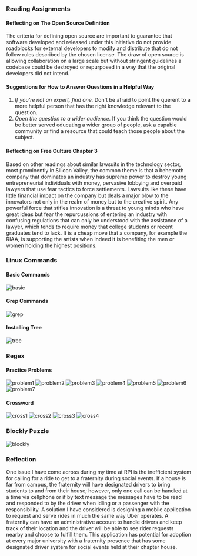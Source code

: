 ### Reading Assignments
#### Reflecting on The Open Source Definition
The criteria for defining open source are important to guarantee that software developed and released under this initiative do not provide roadblocks for external developers to modify and distribute that do not follow rules described by the chosen license. The draw of open source is allowing collaboration on a large scale but without stringent guidelines a codebase could be destroyed or repurposed in a way that the original developers did not intend.

#### Suggestions for How to Answer Questions in a Helpful Way
1. *If you're not an expert, find one.* Don't be afraid to point the querent to a more helpful person that has the right knowledge relevant to the question.
2. *Open the question to a wider audience.* If you think the question would be better served educating a wider group of people, ask a capable community or find a resource that could teach those people about the subject.

#### Reflecting on Free Culture Chapter 3
Based on other readings about similar lawsuits in the technology sector, most prominently in Silicon Valley, the common theme is that a behemoth company that dominates an industry has supreme power to destroy young entrepreneurial individuals with money, pervasive lobbying and overpaid lawyers that use fear tactics to force settlements. Lawsuits like these have little financial impact on the company but deals a major blow to the innovators not only in the realm of money but to the creative spirit. Any powerful force that stifles innovation is a threat to young minds who have great ideas but fear the repurcussions of entering an industry with confusing regulations that can only be understood with the assistance of a lawyer, which tends to require money that college students or recent graduates tend to lack. It is a cheap move that a company, for example the RIAA, is supporting the artists when indeed it is benefiting the men or women holding the highest positions.

### Linux Commands
#### Basic Commands
![basic](images/basiccommands.png)
#### Grep Commands
![grep](images/grep.png)
#### Installing Tree
![tree](images/tree.png)

### Regex
#### Practice Problems
![problem1](images/problem1.png)
![problem2](images/problem2.png)
![problem3](images/problem3.png)
![problem4](images/problem4.png)
![problem5](images/problem5.png)
![problem6](images/problem6.png)
![problem7](images/problem7.png)

#### Crossword
![cross1](images/cross1.png)
![cross2](images/cross2.png)
![cross3](images/cross3.png)
![cross4](images/cross4.png)

### Blockly Puzzle
![blockly](images/blockly.png)

### Reflection
One issue I have come across during my time at RPI is the inefficient system for calling for a ride to get to
a fraternity during social events. If a house is far from campus, the fraternity will have designated drivers
to bring students to and from their house; however, only one call can be handled at a time via cellphone or if by text message the messages have to be read and responded to by the driver when idling or a passenger with the responsibility. A solution I have considered is designing a mobile appilcation to request and serve rides in much the same way Uber operates. A fraternity can have an administrative account to handle drivers and keep track of their location and the driver will be able to see rider requests nearby and choose to fulfill them. This application has potential for adoption at every major university with a fraternity presence that has some designated driver system for social events held at their chapter house.